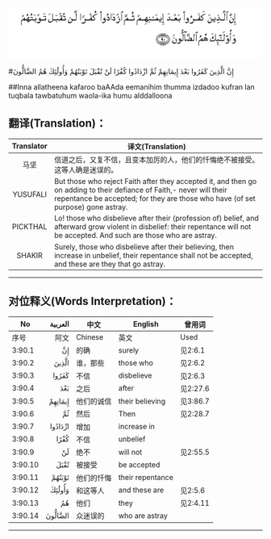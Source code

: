 ![003:090](images/003_090.gif)

#إِنَّ الَّذِينَ كَفَرُوا بَعْدَ إِيمَانِهِمْ ثُمَّ ازْدَادُوا كُفْرًا لَنْ تُقْبَلَ تَوْبَتُهُمْ وَأُولَٰئِكَ هُمُ الضَّالُّونَ 

##Inna allatheena kafaroo baAAda eemanihim thumma izdadoo kufran lan tuqbala tawbatuhum waola-ika humu alddalloona 

## 翻译(Translation)：

| Translator | 译文(Translation)                                            |
| :--------: | ------------------------------------------------------------ |
|    马坚    | 信道之后，又复不信，且变本加厉的人，他们的忏悔绝不被接受。这等人确是迷误的。 |
|  YUSUFALI  | But those who reject Faith after they accepted it, and then go on adding to their defiance of Faith,- never will their repentance be accepted; for they are those who have (of set purpose) gone astray. |
|  PICKTHAL  | Lo! those who disbelieve after their (profession of) belief, and afterward grow violent in disbelief: their repentance will not be accepted. And such are those who are astray. |
|   SHAKIR   | Surely, those who disbelieve after their believing, then increase in unbelief, their repentance shall not be accepted, and these are they that go astray. |

---

## 对位释义(Words Interpretation)：

| No   | العربية | 中文    | English | 曾用词 |
| ---- | ------: | ------- | ------- | ------ |
| 序号 |    阿文 | Chinese | 英文    | Used   |
| 3:90.1  | إِنَّ      | 的确       | surely           | 见2:6.1  |
| 3:90.2  | الَّذِينَ   | 谁，那些   | those who        | 见2:6.2  |
| 3:90.3  | كَفَرُوا   | 不信       | disbelieve       | 见2:6.3  |
| 3:90.4  | بَعْدَ     | 之后       | after            | 见2:27.6 |
| 3:90.5  | إِيمَانِهِمْ | 他们的诚信 | their believing  | 见3:86.7 |
| 3:90.6  | ثُمَّ      | 然后       | Then             | 见2:28.7 |
| 3:90.7  | ازْدَادُوا | 增加       | increase in      |          |
| 3:90.8  | كُفْرًا    | 不信       | unbelief         |          |
| 3:90.9  | لَنْ      | 绝不       | will not         | 见2:55.5 |
| 3:90.10 | تُقْبَلَ    | 被接受     | be accepted      |          |
| 3:90.11 | تَوْبَتُهُمْ  | 他们的忏悔 | their repentance |          |
| 3:90.12 | وَأُولَٰئِكَ  | 和这等人   | and these are    | 见2:5.6  |
| 3:90.13 | هُمُ      | 他们       | they             | 见2:4.11 |
| 3:90.14 | الضَّالُّونَ | 众迷误的   | who are astray   |          |

---
